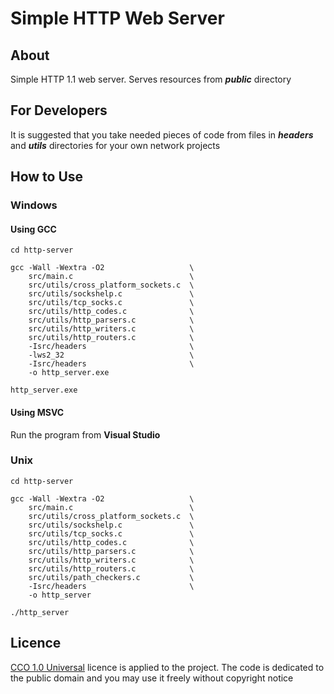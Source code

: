 # Simple HTTP Web Server

## About
Simple HTTP 1.1 web server. Serves resources from **_public_** directory

## For Developers
It is suggested that you take needed pieces of code from files in **_headers_** and **_utils_** directories for your own network projects

## How to Use

### Windows
#### Using GCC
```
cd http-server
```

```
gcc -Wall -Wextra -O2                   \
    src/main.c                          \
    src/utils/cross_platform_sockets.c  \
    src/utils/sockshelp.c               \
    src/utils/tcp_socks.c               \
    src/utils/http_codes.c              \
    src/utils/http_parsers.c            \
    src/utils/http_writers.c            \
    src/utils/http_routers.c            \
    -Isrc/headers                       \
    -lws2_32                            \
    -Isrc/headers                       \
    -o http_server.exe
```

```
http_server.exe
```

#### Using MSVC
Run the program from **Visual Studio**

### Unix
```
cd http-server
```

```
gcc -Wall -Wextra -O2                   \
    src/main.c                          \
    src/utils/cross_platform_sockets.c  \
    src/utils/sockshelp.c               \
    src/utils/tcp_socks.c               \
    src/utils/http_codes.c              \
    src/utils/http_parsers.c            \
    src/utils/http_writers.c            \
    src/utils/http_routers.c            \
    src/utils/path_checkers.c           \
    -Isrc/headers                       \
    -o http_server
```

```
./http_server
```

## Licence
[CCO 1.0 Universal](https://github.com/semyonnadutkin/c-network-programming/blob/main/LICENCE.md) licence is applied to the project. The code is dedicated to the public domain and you may use it freely without copyright notice
